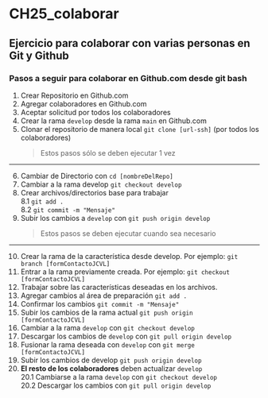 # CH25_colaborar

## Ejercicio para colaborar con varias personas en Git y Github

### Pasos a seguir para colaborar en Github.com desde git bash

1. Crear Repositorio en Github.com
2. Agregar colaboradores en Github.com
3. Aceptar solicitud por todos los colaboradores
4. Crear la rama `develop` desde la rama `main` en Github.com
5. Clonar el repositorio de manera local `git clone [url-ssh]` (por todos los colaboradores)
   > Estos pasos sólo se deben ejecutar 1 vez

---

6. Cambiar de Directorio con `cd [nombreDelRepo]`
7. Cambiar a la rama develop `git checkout develop`
8. Crear archivos/directorios base para trabajar  
   8.1 `git add .`  
   8.2 `git commit -m "Mensaje"`  
9. Subir los cambios a `develop` con `git push origin develop`  
   > Estos pasos se deben ejecutar cuando sea necesario

---

10. Crear la rama de la característica desde develop. Por ejemplo: `git branch [formContactoJCVL]`
11. Entrar a la rama previamente creada. Por ejemplo: `git checkout [formContactoJCVL]`
12. Trabajar sobre las características deseadas en los archivos.
13. Agregar cambios al área de preparación `git add .`
14. Confirmar los cambios `git commit -m "Mensaje"`
15. Subir los cambios de la rama actual `git push origin [formContactoJCVL]`
16. Cambiar a la rama `develop` con `git checkout develop`
17. Descargar los cambios de `develop` con `git pull origin develop`
18. Fusionar la rama deseada con `develop` con `git merge [formContactoJCVL]`
19. Subir los cambios de develop `git push origin develop`
20. **El resto de los colaboradores** deben actualizar `develop`  
    20.1 Cambiarse a la rama `develop` con `git checkout develop`  
    20.2 Descargar los cambios con `git pull origin develop`  
